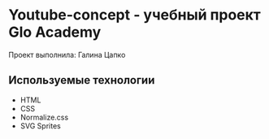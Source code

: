 # Youtube-concept - учебный проект Glo Academy
Проект выполнила: Галина Цапко

## Используемые технологии
- HTML
- CSS
- Normalize.css
- SVG Sprites
